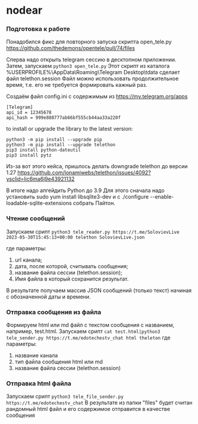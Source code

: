 # nodear
### Подготовка к работе
Понадобился фикс для повторного запуска скрипта open_tele.py
https://github.com/thedemons/opentele/pull/74/files

Сперва надо открыть telegram сессию в десктопном приложении.
Затем, запускаем ```python3 open_tele.py```
Этот скрипт из каталога %USERPROFILE%\AppData\Roaming\Telegram Desktop\tdata сделает файл telethon.session
Файл можно использовать продолжительное время, т.е. его не требуется формировать кажный раз.

Создаём файл config.ini с содержимым из https://my.telegram.org/apps 

```
[Telegram]
api_id = 12345678
api_hash = 999e888777ab66bf555cb44aa33a220f
```

to install or upgrade the library to the latest version:
```
python3 -m pip install --upgrade pip
python3 -m pip install --upgrade telethon
pip3 install python-dateutil
pip3 install pytz
```
Из-за вот этого кейса, пришлось делать downgrade telethon до версии 1.27
https://github.com/lonamiwebs/telethon/issues/4092?ysclid=lic6ma6j9e43921132

В итоге надо апгейдить Python до 3.9
Для этого сначала надо установить  sudo yum install libsqlite3-dev
и с ./configure --enable-loadable-sqlite-extensions собрать Пайтон.

### Чтение сообщений
Запускаем срипт ```python3 tele_reader.py https://t.me/SolovievLive 2023-05-30T15:45:13+00:00 telethon SolovievLive.json```

где параметры:

1) url канала;
2) дата, после которой, считывать сообщения;
3) название файла сессии (telethon.session);
4) Имя файла в который сохранится результат.

В результате получаем массив JSON сообщений (только текст) начиная с обозначенной даты и времени.

### Отправка сообщения из файла
Формируем html или md файл с текстом сообщения с названием, например, test.html.
Запускаем срипт ```cat test.html|python3 tele_sender.py https://t.me/edotechestv_chat html theleton```
где параметры:
1) название канала
2) тип файла сообщения html или md
3) название файла сессии (telethon.session)

### Отправка html файла
Запускаем срипт ```python3 tele_file_sender.py https://t.me/edotechestv_chat```
В результате из папки "files" будет считан рандомный html файл и его содержимое отправится в качестве сообщения
